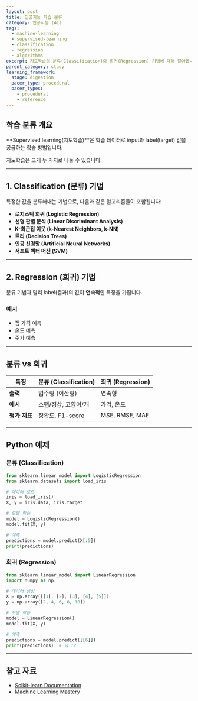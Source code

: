 ```yaml
---
layout: post
title: 인공지능 학습 분류
category: 인공지능 (AI)
tags:
  - machine-learning
  - supervised-learning
  - classification
  - regression
  - algorithms
excerpt: 지도학습의 분류(Classification)와 회귀(Regression) 기법에 대해 알아봅니다.
parent_category: study
learning_framework:
  stage: digestion
  pacer_type: procedural
  pacer_types:
    - procedural
    - reference
---
```


## 학습 분류 개요

**Supervised learning(지도학습)**은 학습 데이터로 input과 label(target) 값을 공급하는 학습 방법입니다.

지도학습은 크게 두 가지로 나눌 수 있습니다.

---

## 1. Classification (분류) 기법

특정한 값을 분류해내는 기법으로, 다음과 같은 알고리즘들이 포함됩니다:

- **로지스틱 회귀 (Logistic Regression)**
- **선형 판별 분석 (Linear Discriminant Analysis)**
- **K-최근접 이웃 (k-Nearest Neighbors, k-NN)**
- **트리 (Decision Trees)**
- **인공 신경망 (Artificial Neural Networks)**
- **서포트 벡터 머신 (SVM)**

---

## 2. Regression (회귀) 기법

분류 기법과 달리 label(결과)의 값이 **연속적**인 특징을 가집니다.

### 예시

- 집 가격 예측
- 온도 예측
- 주가 예측

---

## 분류 vs 회귀

| 특징 | 분류 (Classification) | 회귀 (Regression) |
|------|----------------------|-------------------|
| **출력** | 범주형 (이산형) | 연속형 |
| **예시** | 스팸/정상, 고양이/개 | 가격, 온도 |
| **평가 지표** | 정확도, F1-score | MSE, RMSE, MAE |

---

## Python 예제

### 분류 (Classification)

```python
from sklearn.linear_model import LogisticRegression
from sklearn.datasets import load_iris

# 데이터 로드
iris = load_iris()
X, y = iris.data, iris.target

# 모델 학습
model = LogisticRegression()
model.fit(X, y)

# 예측
predictions = model.predict(X[:5])
print(predictions)
```

### 회귀 (Regression)

```python
from sklearn.linear_model import LinearRegression
import numpy as np

# 데이터 생성
X = np.array([[1], [2], [3], [4], [5]])
y = np.array([2, 4, 6, 8, 10])

# 모델 학습
model = LinearRegression()
model.fit(X, y)

# 예측
predictions = model.predict([[6]])
print(predictions)  # 약 12
```

---

## 참고 자료

- [Scikit-learn Documentation](https://scikit-learn.org/stable/)
- [Machine Learning Mastery](https://machinelearningmastery.com/)
